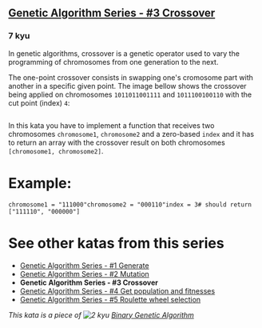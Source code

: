 <h2><a href=https://www.codewars.com/kata/567d71b93f8a50f461000019/train/javascript target="_blank">Genetic Algorithm Series - #3 Crossover</a></h2><h3>7 kyu</h3><p>In genetic algorithms, crossover is a genetic operator used to vary the programming of chromosomes from one generation to the next.</p><p>The one-point crossover consists in swapping one's cromosome part with another in a specific given point. The image bellow shows the crossover being applied on chromosomes <code>1011011001111</code> and <code>1011100100110</code> with the cut point (index) <code>4</code>:</p><p><img alt="" src="http://i.imgur.com/nZ4hgnS.gif"></p><p>In this kata you have to implement a function that receives two chromosomes <code>chromosome1</code>, <code>chromosome2</code> and a zero-based <code>index</code> and it has to return an array with the crossover result on both chromosomes <code>[chromosome1, chromosome2]</code>.</p><h1 id="example">Example:</h1><pre><code class="language-python"><span class="cm-variable">chromosome1</span> <span class="cm-operator">=</span> <span class="cm-string">"111000"</span><span class="cm-variable">chromosome2</span> <span class="cm-operator">=</span> <span class="cm-string">"000110"</span><span class="cm-variable">index</span> <span class="cm-operator">=</span> <span class="cm-number">3</span><span class="cm-comment"># should return ["111110", "000000"]</span></code></pre><h1 id="see-other-katas-from-this-series">See other katas from this series</h1><ul><li><a href="http://www.codewars.com/kata/genetic-algorithm-series-number-1-generate" data-turbolinks="false" target="_blank">Genetic Algorithm Series - #1 Generate</a></li><li><a href="http://www.codewars.com/kata/genetic-algorithm-series-number-2-mutation" data-turbolinks="false" target="_blank">Genetic Algorithm Series - #2 Mutation</a></li><li><strong>Genetic Algorithm Series - #3 Crossover</strong></li><li><a href="http://www.codewars.com/kata/genetic-algorithm-series-number-4-get-population-and-fitnesses" data-turbolinks="false" target="_blank">Genetic Algorithm Series - #4 Get population and fitnesses</a></li><li><a href="http://www.codewars.com/kata/genetic-algorithm-series-number-5-roulette-wheel-selection" data-turbolinks="false" target="_blank">Genetic Algorithm Series - #5 Roulette wheel selection</a></li></ul><p><em>This kata is a piece of  <img alt="2 kyu" src="http://i.imgur.com/CGlQhDW.png"> <a href="http://www.codewars.com/kata/526f35b9c103314662000007" data-turbolinks="false" target="_blank">Binary Genetic Algorithm</a></em></p>